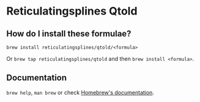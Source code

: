 # Reticulatingsplines Qtold

## How do I install these formulae?

`brew install reticulatingsplines/qtold/<formula>`

Or `brew tap reticulatingsplines/qtold` and then `brew install <formula>`.

## Documentation

`brew help`, `man brew` or check [Homebrew's documentation](https://docs.brew.sh).
